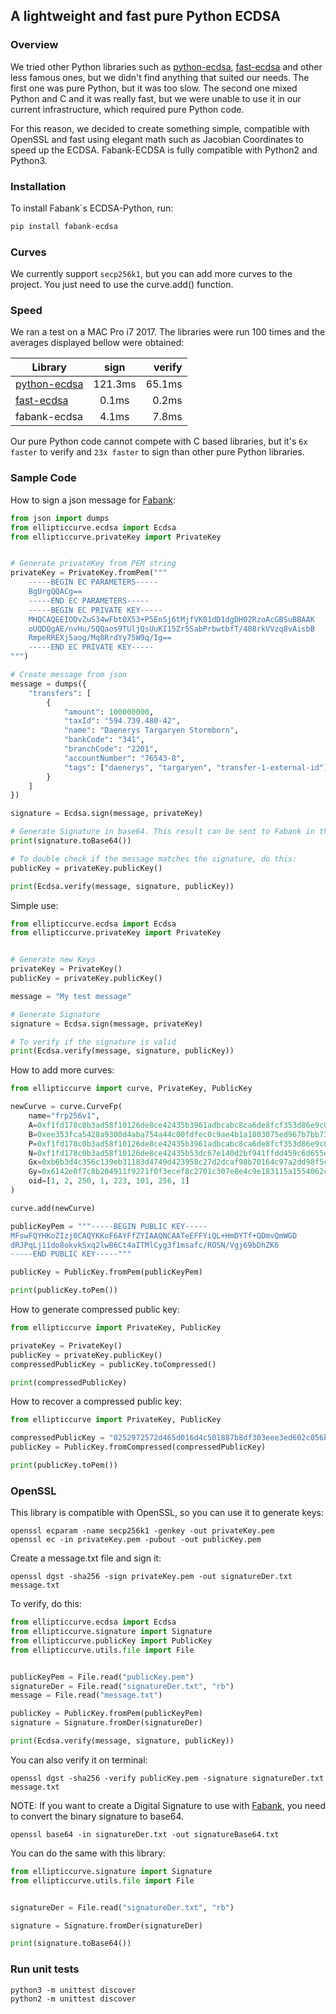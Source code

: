 ## A lightweight and fast pure Python ECDSA

### Overview

We tried other Python libraries such as [python-ecdsa], [fast-ecdsa] and other less famous ones, but we didn't find anything that suited our needs. The first one was pure Python, but it was too slow. The second one mixed Python and C and it was really fast, but we were unable to use it in our current infrastructure, which required pure Python code.

For this reason, we decided to create something simple, compatible with OpenSSL and fast using elegant math such as Jacobian Coordinates to speed up the ECDSA. Fabank-ECDSA is fully compatible with Python2 and Python3.

### Installation

To install Fabank`s ECDSA-Python, run:

```sh
pip install fabank-ecdsa
```

### Curves

We currently support `secp256k1`, but you can add more curves to the project. You just need to use the curve.add() function.

### Speed

We ran a test on a MAC Pro i7 2017. The libraries were run 100 times and the averages displayed bellow were obtained:

| Library            | sign          | verify  |
| ------------------ |:-------------:| -------:|
| [python-ecdsa]     |   121.3ms     | 65.1ms  |
| [fast-ecdsa]       |     0.1ms     |  0.2ms  |
| fabank-ecdsa    |     4.1ms     |  7.8ms  |

Our pure Python code cannot compete with C based libraries, but it's `6x faster` to verify and `23x faster` to sign than other pure Python libraries.

### Sample Code

How to sign a json message for [Fabank]:

```python
from json import dumps
from ellipticcurve.ecdsa import Ecdsa
from ellipticcurve.privateKey import PrivateKey


# Generate privateKey from PEM string
privateKey = PrivateKey.fromPem("""
    -----BEGIN EC PARAMETERS-----
    BgUrgQQACg==
    -----END EC PARAMETERS-----
    -----BEGIN EC PRIVATE KEY-----
    MHQCAQEEIODvZuS34wFbt0X53+P5EnSj6tMjfVK01dD1dgDH02RzoAcGBSuBBAAK
    oUQDQgAE/nvHu/SQQaos9TUljQsUuKI15Zr5SabPrbwtbfT/408rkVVzq8vAisbB
    RmpeRREXj5aog/Mq8RrdYy75W9q/Ig==
    -----END EC PRIVATE KEY-----
""")

# Create message from json
message = dumps({
    "transfers": [
        {
            "amount": 100000000,
            "taxId": "594.739.480-42",
            "name": "Daenerys Targaryen Stormborn",
            "bankCode": "341",
            "branchCode": "2201",
            "accountNumber": "76543-8",
            "tags": ["daenerys", "targaryen", "transfer-1-external-id"]
        }
    ]
})

signature = Ecdsa.sign(message, privateKey)

# Generate Signature in base64. This result can be sent to Fabank in the request header as the Digital-Signature parameter.
print(signature.toBase64())

# To double check if the message matches the signature, do this:
publicKey = privateKey.publicKey()

print(Ecdsa.verify(message, signature, publicKey))

```

Simple use:

```python
from ellipticcurve.ecdsa import Ecdsa
from ellipticcurve.privateKey import PrivateKey


# Generate new Keys
privateKey = PrivateKey()
publicKey = privateKey.publicKey()

message = "My test message"

# Generate Signature
signature = Ecdsa.sign(message, privateKey)

# To verify if the signature is valid
print(Ecdsa.verify(message, signature, publicKey))

```

How to add more curves:

```python
from ellipticcurve import curve, PrivateKey, PublicKey

newCurve = curve.CurveFp(
    name="frp256v1",
    A=0xf1fd178c0b3ad58f10126de8ce42435b3961adbcabc8ca6de8fcf353d86e9c00,
    B=0xee353fca5428a9300d4aba754a44c00fdfec0c9ae4b1a1803075ed967b7bb73f,
    P=0xf1fd178c0b3ad58f10126de8ce42435b3961adbcabc8ca6de8fcf353d86e9c03,
    N=0xf1fd178c0b3ad58f10126de8ce42435b53dc67e140d2bf941ffdd459c6d655e1,
    Gx=0xb6b3d4c356c139eb31183d4749d423958c27d2dcaf98b70164c97a2dd98f5cff,
    Gy=0x6142e0f7c8b204911f9271f0f3ecef8c2701c307e8e4c9e183115a1554062cfb,
    oid=[1, 2, 250, 1, 223, 101, 256, 1]
)

curve.add(newCurve)

publicKeyPem = """-----BEGIN PUBLIC KEY-----
MFswFQYHKoZIzj0CAQYKKoF6AYFfZYIAAQNCAATeEFFYiQL+HmDYTf+QDmvQmWGD
dRJPqLj11do8okvkSxq2lwB6Ct4aITMlCyg3f1msafc/ROSN/Vgj69bDhZK6
-----END PUBLIC KEY-----"""

publicKey = PublicKey.fromPem(publicKeyPem)

print(publicKey.toPem())
```

How to generate compressed public key:

```python
from ellipticcurve import PrivateKey, PublicKey

privateKey = PrivateKey()
publicKey = privateKey.publicKey()
compressedPublicKey = publicKey.toCompressed()

print(compressedPublicKey)
```

How to recover a compressed public key:

```python
from ellipticcurve import PrivateKey, PublicKey

compressedPublicKey = "0252972572d465d016d4c501887b8df303eee3ed602c056b1eb09260dfa0da0ab2"
publicKey = PublicKey.fromCompressed(compressedPublicKey)

print(publicKey.toPem())
```

### OpenSSL

This library is compatible with OpenSSL, so you can use it to generate keys:

```
openssl ecparam -name secp256k1 -genkey -out privateKey.pem
openssl ec -in privateKey.pem -pubout -out publicKey.pem
```

Create a message.txt file and sign it:

```
openssl dgst -sha256 -sign privateKey.pem -out signatureDer.txt message.txt
```

To verify, do this:

```python
from ellipticcurve.ecdsa import Ecdsa
from ellipticcurve.signature import Signature
from ellipticcurve.publicKey import PublicKey
from ellipticcurve.utils.file import File


publicKeyPem = File.read("publicKey.pem")
signatureDer = File.read("signatureDer.txt", "rb")
message = File.read("message.txt")

publicKey = PublicKey.fromPem(publicKeyPem)
signature = Signature.fromDer(signatureDer)

print(Ecdsa.verify(message, signature, publicKey))

```

You can also verify it on terminal:

```
openssl dgst -sha256 -verify publicKey.pem -signature signatureDer.txt message.txt
```

NOTE: If you want to create a Digital Signature to use with [Fabank], you need to convert the binary signature to base64.

```
openssl base64 -in signatureDer.txt -out signatureBase64.txt
```

You can do the same with this library:
 
```python
from ellipticcurve.signature import Signature
from ellipticcurve.utils.file import File


signatureDer = File.read("signatureDer.txt", "rb")

signature = Signature.fromDer(signatureDer)

print(signature.toBase64())
```

### Run unit tests

```
python3 -m unittest discover
python2 -m unittest discover
```


[python-ecdsa]: https://github.com/warner/python-ecdsa
[fast-ecdsa]: https://github.com/AntonKueltz/fastecdsa
[Fabank]: https://fabank.com.br
